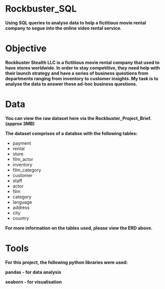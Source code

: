 # Rockbuster_SQL
**Using SQL queries to analyse data to help a fictitious movie rental company to segue into the online video rental service.**

# Objective
**Rockbuster Stealth LLC is a fictitious movie rental company that used to have stores worldwide. In order to stay competitive, they need help with their launch strategy and have a series of business questions from departments ranging from inventory to customer insights. My task is to analyse the data to answer these ad-hoc business questions.**

# Data
**You can view the raw dataset here via the Rockbuster_Project_Brief. (approx 3MB)**

**The dataset comprises of a databse with the following tables:**

+ payment
+ rental
+ store                     
+ film_actor
+ inventory
+ film_category
+ customer
+ staff
+ actor
+ film
+ category
+ language
+ address
+ city
+ country

**For more information on the tables used, please view the ERD above.**

# Tools
**For this project, the following python libraries were used:**

**pandas - for data analysis**

**seaborn - for visualisation**

